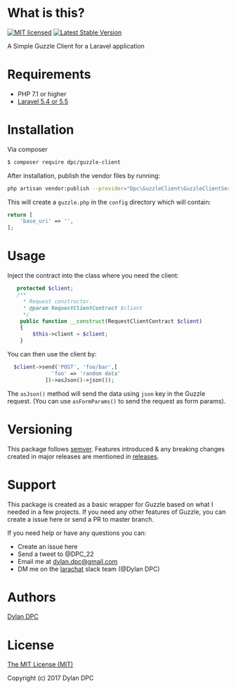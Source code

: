 # What is this?
[![MIT licensed](https://img.shields.io/badge/license-MIT-blue.svg)](./LICENSE)
<a href="https://packagist.org/packages/dpc/guzzle-client"><img src="https://poser.pugx.org/dpc/guzzle-client/v/stable.svg" alt="Latest Stable Version"></a>

A Simple Guzzle Client for a Laravel application

# Requirements
* PHP 7.1 or higher
* [Laravel 5.4 or 5.5](https://laravel.com/)


# Installation
Via composer
```bash
$ composer require dpc/guzzle-client
```
After installation, publish the vendor files by running:
```bash
php artisan vendor:publish --provider="Dpc\GuzzleClient\GuzzleClientServiceProvider"
```
This will create a `guzzle.php` in the `config` directory which will contain:
```php
return [
    'base_uri' => '',
];
```

# Usage
Inject the contract into the class where you need the client:
```php
   protected $client;
   /**
     * Request constructor.
     * @param RequestClientContract $client
     */
    public function __construct(RequestClientContract $client)
    {
        $this->client = $client;
    }
```

You can then use the client by:
```php
  $client->send('POST', 'foo/bar',[
              'foo' => 'random data'
            ])->asJson()->json());
```

The `asJson()` method will send the data using `json` key in the Guzzle request. (You can use `asFormParams()` to send the request as form params). 

# Versioning
This package follows [semver](http://semver.org/). Features introduced & any breaking changes created in major releases are mentioned in [releases](https://github.com/Dylan-DPC/guzzle-client/releases). 

# Support
This package is created as a basic wrapper for Guzzle based on what I needed in a few projects. If you need any other features of Guzzle, you can create a issue  here or send a PR to master branch. 

If you need help or have any questions you can:
* Create an issue here
* Send a tweet to @DPC_22
* Email me at dylan.dpc@gmail.com
* DM me on the [larachat](https://larachat.co/) slack team (@Dylan DPC)

# Authors
[Dylan DPC](https://github.com/Dylan-DPC)

# License
[The MIT License (MIT)](LICENSE)

Copyright (c) 2017 Dylan DPC
